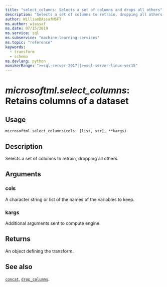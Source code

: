 ```yaml
---
title: "select_columns: Selects a set of columns and drops all others"
description: "Selects a set of columns to retrain, dropping all others."
author: WilliamDAssafMSFT
ms.author: wiassaf
ms.date: 07/15/2019
ms.service: sql
ms.subservice: "machine-learning-services"
ms.topic: "reference"
keywords:
  - transform
  - schema
ms.devlang: python
monikerRange: ">=sql-server-2017||>=sql-server-linux-ver15"
---
```

# *microsoftml.select_columns*: Retains columns of a dataset





## Usage



```
microsoftml.select_columns(cols: [list, str], **kargs)
```





## Description

Selects a set of columns to retrain, dropping all others.


## Arguments


### cols

A character string or list of the names of the variables to keep.


### kargs

Additional arguments sent to compute engine.


## Returns

An object defining the transform.


## See also

[`concat`](concat.md),
[`drop_columns`](drop-columns.md).
